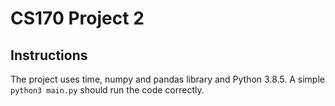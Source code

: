 # CS170 Project 2

## Instructions
The project uses time, numpy and pandas library and Python 3.8.5.
A simple `python3 main.py` should run the code correctly.